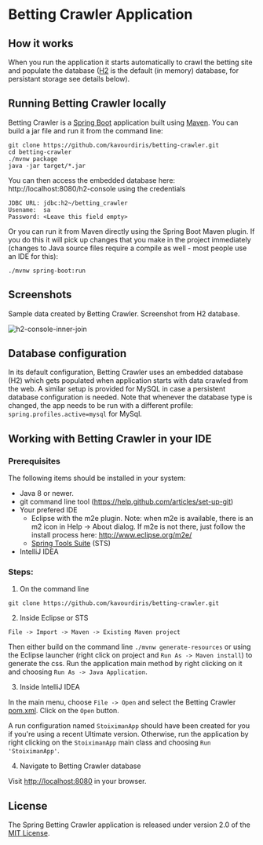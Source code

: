 # Betting Crawler Application

## How it works
When you run the application it starts automatically to crawl the betting site and populate the database ([H2](http://www.h2database.com/html/main.html) is the default (in memory) database, for persistant storage see details below).

## Running Betting Crawler locally
Betting Crawler is a [Spring Boot](https://spring.io/guides/gs/spring-boot) application built using [Maven](https://spring.io/guides/gs/maven/). You can build a jar file and run it from the command line:


```
git clone https://github.com/kavourdiris/betting-crawler.git
cd betting-crawler
./mvnw package
java -jar target/*.jar
```

You can then access the embedded database here: http://localhost:8080/h2-console using the credentials

```
JDBC URL: jdbc:h2~/betting_crawler
Usename:  sa
Password: <Leave this field empty>
```


Or you can run it from Maven directly using the Spring Boot Maven plugin. If you do this it will pick up changes that you make in the project immediately (changes to Java source files require a compile as well - most people use an IDE for this):

```
./mvnw spring-boot:run
```

## Screenshots
Sample data created by Betting Crawler. Screenshot from H2 database.

![h2-console-inner-join](https://user-images.githubusercontent.com/23057170/52333886-0182d580-2a07-11e9-8ef7-0129139b581c.png)

## Database configuration

In its default configuration, Betting Crawler uses an embedded database (H2) which gets populated when application starts with data crawled from the web. A similar setup is provided for MySQL in case a persistent database configuration is needed.
Note that whenever the database type is changed, the app needs to be run with a different profile: `spring.profiles.active=mysql` for MySql.

## Working with Betting Crawler in your IDE

### Prerequisites
The following items should be installed in your system:
* Java 8 or newer.
* git command line tool (https://help.github.com/articles/set-up-git)
* Your prefered IDE 
  * Eclipse with the m2e plugin. Note: when m2e is available, there is an m2 icon in Help -> About dialog. If m2e is not there, just follow the install process here: http://www.eclipse.org/m2e/
  * [Spring Tools Suite](https://spring.io/tools) (STS)
* IntelliJ IDEA

### Steps:

1) On the command line
```
git clone https://github.com/kavourdiris/betting-crawler.git
```
2) Inside Eclipse or STS
```
File -> Import -> Maven -> Existing Maven project
```

Then either build on the command line `./mvnw generate-resources` or using the Eclipse launcher (right click on project and `Run As -> Maven install`) to generate the css. Run the application main method by right clicking on it and choosing `Run As -> Java Application`.

3) Inside IntelliJ IDEA

In the main menu, choose `File -> Open` and select the Betting Crawler [pom.xml](pom.xml). Click on the `Open` button.

A run configuration named `StoiximanApp` should have been created for you if you're using a recent Ultimate
version. Otherwise, run the application by right clicking on the `StoiximanApp` main class and choosing
`Run 'StoiximanApp'`.

4) Navigate to Betting Crawler database

Visit [http://localhost:8080](http://localhost:8080:h2-console) in your browser.


## License

The Spring Betting Crawler application is released under version 2.0 of the [MIT License](https://opensource.org/licenses/MIT).
